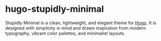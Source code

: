 # hugo-stupidly-minimal
Stupidly Minimal is a clean, lightweight, and elegant theme for [Hugo](https://gohugo.io/). It is designed with simplicity in mind and draws inspiration from modern typography, vibrant color palettes, and minimalist layouts.

